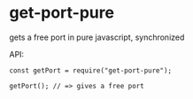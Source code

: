 # get-port-pure

gets a free port in pure javascript, synchronized

API:
```
const getPort = require("get-port-pure");

getPort(); // => gives a free port
```